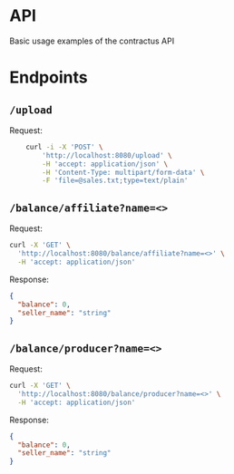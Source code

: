# API

Basic usage examples of the contractus API

# Endpoints

## `/upload`

Request:

```bash
    curl -i -X 'POST' \
        'http://localhost:8080/upload' \
        -H 'accept: application/json' \
        -H 'Content-Type: multipart/form-data' \
        -F 'file=@sales.txt;type=text/plain'
```

## `/balance/affiliate?name=<>`

Request: 

```bash
curl -X 'GET' \
  'http://localhost:8080/balance/affiliate?name=<>' \
  -H 'accept: application/json'
```

Response:

```JSON
{
  "balance": 0,
  "seller_name": "string"
}
```

## `/balance/producer?name=<>`

Request: 

```bash
curl -X 'GET' \
  'http://localhost:8080/balance/producer?name=<>' \
  -H 'accept: application/json'
```

Response:

```JSON
{
  "balance": 0,
  "seller_name": "string"
}
```
